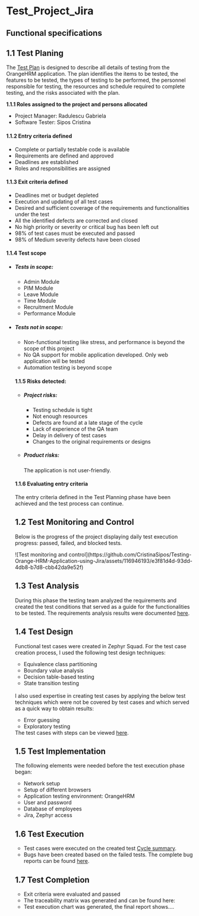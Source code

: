 # Test_Project_Jira

<h2>Functional specifications</h2>
<h2>1.1 Test Planing</h2>

<p>The <a href="https://github.com/CristinaSipos/Testing-Orange-HRM-Application-using-Jira/files/12314915/Test.plan.docx.pdf">Test Plan</a> is designed to describe all details of testing from the OrangeHRM application.
The plan identifies the items to be tested, the features to be tested, the types of testing to be performed, the personnel responsible for testing, the resources and schedule required to complete testing, and the risks associated with the plan.<BR>
  
<b>1.1.1 Roles assigned to the project and persons allocated</b><br>
<ul>
  <li>Project Manager: Radulescu Gabriela</li>
  <li>Software Tester: Sipos Cristina</li> 
</ul>

<h4>1.1.2 Entry criteria defined</h4>
<ul>
  <li>Complete or partially testable code is available</li>
  <li>Requirements are defined and approved</li>
  <li>Deadlines are established</li>
  <li>Roles and responsibilities are assigned</li>
</ul>
  
<h4>1.1.3 Exit criteria defined</h4>
<ul>
  <li>Deadlines met or budget depleted</li>
  <li>Execution and updating of all test cases</li>
  <li>Desired and sufficient coverage of the requirements and functionalities under the test</li>
  <li>All the identified defects are corrected and closed</li>
  <li>No high priority or severity or critical bug has been left out</li>
  <li>98% of test cases must be executed and passed</li>
  <li>98% of Medium severity defects have been closed</li>
</ul>

<h4>1.1.4 Test scope</h4>

<ul>
<li><h5>Tests in scope:</h5></li>
  <ul>
    <li>Admin Module</li>
    <li>PIM Module</li>
    <li>Leave Module</li>
    <li>Time Module</li>
    <li>Recruitment Module</li>
    <li>Performance Module</li>
  </ul>
</li>
<li><h5>Tests not in scope:</h5></li>
  <ul>
    <li>Non-functional testing like stress, and performance is beyond the scope of this project</li>
    <li>No QA support for mobile application developed. Only web application will be tested</li>
    <li>Automation testing is beyond scope</li>
</ul>
<h4>1.1.5 Risks detected:</h4>
<ul>
  <li><h5>Project risks:</h5></li>
     <ul>
       <li>Testing schedule is tight</li>
       <li>Not enough resources</li>
       <li>Defects are found at a late stage of the cycle</li>
       <li>Lack of experience of the QA team</li>
       <li>Delay in delivery of test cases</li>
       <li>Changes to the original requirements or designs</li>
     </ul>
  <li><h5>Product risks:</h5> The application is not user-friendly.</li>
</ul>

<h4>1.1.6 Evaluating entry criteria</h4>
<p>The entry criteria defined in the Test Planning phase have been achieved and the test process can continue.</p>


<h2>1.2 Test Monitoring and Control</h2>
<p>Below is the progress of the project displaying daily test execution progress: passed, failed, and blocked tests.
</p>
![Test monitoring and control](https://github.com/CristinaSipos/Testing-Orange-HRM-Application-using-Jira/assets/116946193/e3f81d4d-93dd-4db8-b7d8-cbb42da9e52f)

<h2>1.3 Test Analysis</h2>
<p>During this phase the testing team analyzed the requirements and created the test conditions that served as a guide for the functionalities to be tested.
The requirements analysis results were documented <a href="https://github.com/CristinaSipos/Testing-Orange-HRM-Application-using-Jira/files/12362691/Informal.review.docx">here</a>.
</p>

<h2>1.4 Test Design</h2>

<p>Functional test cases were created in Zephyr Squad. For the test case creation process, I used the following test design techniques:
<ul>
<li>Equivalence class partitioning</li>
<li>Boundary value analysis</li>
<li>Decision table-based testing</li>
<li>State transition testing</li></ul>
<br>
I also used  expertise in creating test cases by applying the below test techniques which were not be covered by test cases and which served as a quick way to obtain results:  
<ul>
  <li>Error guessing</li>
  <li>Exploratory testing</li></ul>
  The test cases with steps can be viewed <a href="https://github.com/CristinaSipos/Testing-Orange-HRM-Application-using-Jira/files/12289980/Test.case.docx">here</a>.
   </p>
 <h2>1.5 Test Implementation</h2>

 <p>The following elements were needed before the test execution phase began:
 <ul>
 <li>Network setup</li> 
 <li>Setup of different browsers</li>
 <li>Application testing environment: OrangeHRM</li>
 <li>User and password</li>
 <li>Database of employees</li>
 <li>Jira, Zephyr access</li>
 </ul></p>
 <p>
   
 <h2>1.6 Test Execution</h2>
 <ul>
 <li>Test cases were executed on the created test <a href="https://drive.google.com/drive/folders/1aZjPG9nPN87iyWs1EQZF6ReuiVAlj12g"> Cycle summary</a>. </li>
 <li>Bugs have been created based on the failed tests. The complete bug reports can be found <a href="https://github.com/CristinaSipos/Testing-Orange-HRM-Application-using-Jira/files/12362383/Bug-word.docx">here</a>.
</li>
 </ul></p>
<p>  
<h2>1.7 Test Completion</h2>
<ul>
<li>Exit criteria were evaluated and passed</li>
<li>The traceability matrix was generated and can be found here:</li>
<li>Test execution chart was generated, the final report shows.... </li>
</ul>
</p>

